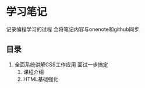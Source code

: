 # 学习笔记

记录编程学习的过程
会将笔记内容与onenote和github同步

## 目录

1. 全面系统讲解CSS工作应用 面试一步搞定
   1. 课程介绍
   2. HTML基础强化

